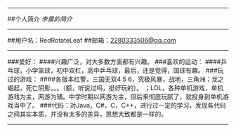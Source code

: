 ************************
##个人简介
*李晨的简介*
************************
##用户名：RedRotateLeaf
##邮箱：2280333506@qq.com
************************
###爱好：
####兴趣广泛，对大多数方面都有兴趣。
###喜欢的运动：
####乒乓球，小学篮球，初中双杠，高中乒乓球，最后，还是觉得，国球有趣。
###玩过的游戏：
####各版本红警，三国无双4 5 6，究极风暴，战地，三角洲；龙之崛起，死亡阴影。。。（额，听说过吗，挺好玩的）。 ；LOL，各种单机游戏，单机游戏为主，网游为辅。中学时期以网游为主，但后来彻底玩腻了，就投身到单机游戏当中了。
###代码：对Java，C#，C，C++，进行过一定的学习，发现各代码之间其实本质，并没有太多的差异，思想大致都是一样的。
************************
